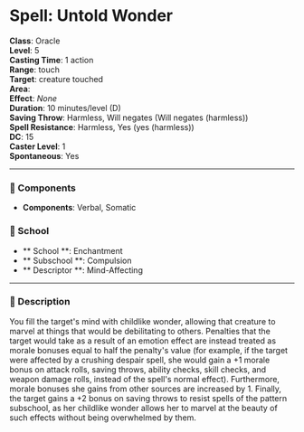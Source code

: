 
# Spell: Untold Wonder
**Class**: Oracle  
**Level**: 5  
**Casting Time**: 1 action  
**Range**: touch  
**Target**: creature touched  
**Area**:   
**Effect**: _None_  
**Duration**: 10 minutes/level (D)  
**Saving Throw**: Harmless, Will negates (Will negates (harmless))  
**Spell Resistance**: Harmless, Yes (yes (harmless))  
**DC**: 15  
**Caster Level**: 1  
**Spontaneous**: Yes

---

### 🔮 Components
- **Components**: Verbal, Somatic

### 🏫 School
- ** School **: Enchantment
- ** Subschool **: Compulsion
- ** Descriptor **: Mind-Affecting
---

### 📜 Description
You fill the target's mind with childlike wonder, allowing that creature to marvel at things that would be debilitating to others. Penalties that the target would take as a result of an emotion effect are instead treated as morale bonuses equal to half the penalty's value (for example, if the target were affected by a crushing despair spell, she would gain a +1 morale bonus on attack rolls, saving throws, ability checks, skill checks, and weapon damage rolls, instead of the spell's normal effect). Furthermore, morale bonuses she gains from other sources are increased by 1. Finally, the target gains a +2 bonus on saving throws to resist spells of the pattern subschool, as her childlike wonder allows her to marvel at the beauty of such effects without being overwhelmed by them.
